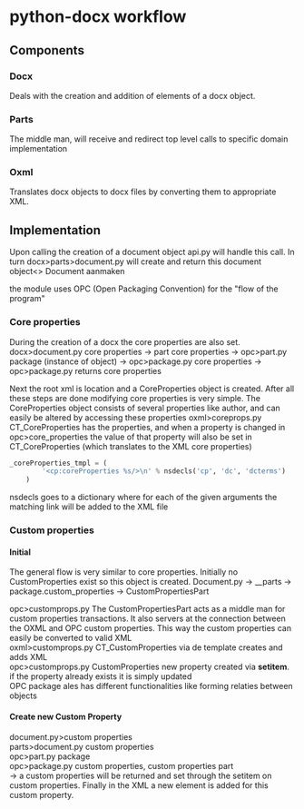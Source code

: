 # python-docx workflow

## Components

### Docx

Deals with the creation and addition of elements of a docx object.

### Parts

The middle man, will receive and redirect top level calls to specific domain implementation

### Oxml

Translates docx objects to docx files by converting them to appropriate XML.

## Implementation

Upon calling the creation of a document object api.py will handle this call. In turn docx>parts>document.py will create and return this document object<>
Document aanmaken

the module uses OPC (Open Packaging Convention) for the "flow of the program"

### Core properties

During the creation of a docx the core properties are also set.
docx>document.py core properties -> part core properties -> opc>part.py package (instance of object) -> opc>package.py core properties -> opc>package.py returns core properties

Next the root xml is location and a CoreProperties object is created. After all these steps are done modifying core properties is very simple. The CoreProperties object consists of several properties like author, and can easily be altered by accessing these properties
oxml>coreprops.py CT_CoreProperties has the properties, and when a property is changed in opc>core_properties the value of that property will also be set in CT_CoreProperties (which translates to the XML core properties)

```python
_coreProperties_tmpl = (
        '<cp:coreProperties %s/>\n' % nsdecls('cp', 'dc', 'dcterms')
    )
```

nsdecls goes to a dictionary where for each of the given arguments the matching link will be added to the XML file

### Custom properties

#### Initial

The general flow is very similar to core properties. Initially no CustomProperties exist so this object is created.
Document.py -> __parts -> package.custom_properties -> CustomPropertiesPart

opc>customprops.py The CustomPropertiesPart acts as a middle man for custom properties transactions. It also servers at the connection between the OXML and OPC custom properties. This way the custom properties can easily be converted to valid XML  
oxml>customprops.py CT_CustomProperties via de template creates and adds XML  
opc>customprops.py CustomProperties new property created via __setitem__. if the property already exists it is simply updated  
OPC package ales has different functionalities like forming relaties between objects

#### Create new Custom Property

document.py>custom properties  
parts>document.py custom properties  
opc>part.py package  
opc>package.py custom properties, custom properties part  
-> a custom properties will be returned and set through the setitem on custom properties. Finally in the XML a new element is added for this custom property.
